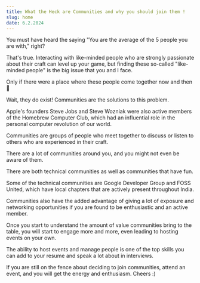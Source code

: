 ```yaml
---
title: What the Heck are Communities and why you should join them !
slug: home
date: 6.2.2024
---
```


You must have heard the saying "You are the average of the 5 people you are with," right?

That's true. Interacting with like-minded people who are strongly passionate about their craft can level up your game, but finding these so-called "like-minded people" is the big issue that you and I face.

Only if there were a place where these people come together now and then 🤔

Wait, they do exist! Communities are the solutions to this problem.

Apple's founders Steve Jobs and Steve Wozniak were also active members of the Homebrew Computer Club, which had an influential role in the personal computer revolution of our world.

Communities are groups of people who meet together to discuss or listen to others who are experienced in their craft.

There are a lot of communities around you, and you might not even be aware of them.

There are both technical communities as well as communities that have fun.

Some of the technical communities are Google Developer Group and FOSS United, which have local chapters that are actively present throughout India.

Communities also have the added advantage of giving a lot of exposure and networking opportunities if you are found to be enthusiastic and an active member.

Once you start to understand the amount of value communities bring to the table, you will start to engage more and more, even leading to hosting events on your own.

The ability to host events and manage people is one of the top skills you can add to your resume and speak a lot about in interviews.

If you are still on the fence about deciding to join communities, attend an event, and you will get the energy and enthusiasm. Cheers :)
